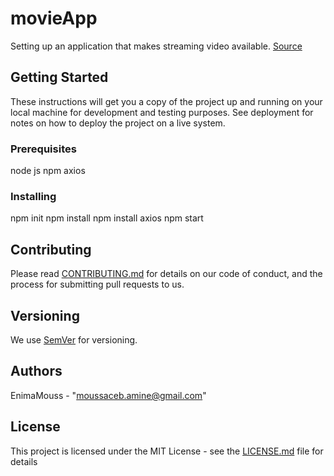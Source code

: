 # movieApp
Setting up an application that makes streaming video available.
[Source](https://github.com/EnimaMouss/mouviesApp)

## Getting Started

These instructions will get you a copy of the project up and running on your local machine for development and testing purposes. See deployment for notes on how to deploy the project on a live system.

### Prerequisites

node js
npm
axios

### Installing

npm init
npm install
npm install axios
npm start


## Contributing

Please read [CONTRIBUTING.md](https://gist.github.com/PurpleBooth/b24679402957c63ec426) for details on our code of conduct, and the process for submitting pull requests to us.

## Versioning

We use [SemVer](https://semver.org/lang/fr/) for versioning.

## Authors
EnimaMouss - "moussaceb.amine@gmail.com"

## License

This project is licensed under the MIT License - see the [LICENSE.md](LICENSE.md) file for details
